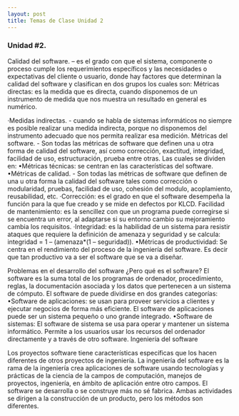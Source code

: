 ```yaml
---
layout: post
title: Temas de Clase Unidad 2
---
```


### Unidad #2.

Calidad del software. – es el grado con que el sistema, componente o proceso cumple los requerimientos específicos y las necesidades o expectativas del cliente o usuario, donde hay factores que determinan la calidad del software y clasifican en dos grupos los cuales son:
Métricas directas: es la medida que es directa, cuando disponemos de un instrumento de medida que nos muestra un resultado en general es numérico.

·Medidas indirectas. - cuando se habla de sistemas informáticos no siempre es posible realizar una medida indirecta, porque no disponemos del instrumento adecuado que nos permita realizar esa medición.
Métricas del software. - Son todas las métricas de software que definen una u otra forma de calidad del software, así como corrección, exactitud, integridad, facilidad de uso, estructuración, prueba entre otras. Las cuales se dividen en:
•Métricas técnicas: se centran en las características del software.
•Métricas de calidad. - Son todas las métricas de software que definen de una u otra forma la calidad del software tales como corrección o modularidad, pruebas, facilidad de uso, cohesión del modulo, acoplamiento, reusabilidad, etc.
·Corrección: es el grado en que el software desempeña la función para la que fue creado y se mide en defectos por KLCD.
Facilidad de mantenimiento: es la sencillez con que un programa puede corregirse si se encuentra un error, al adaptarse si su entorno cambio su mejoramiento cambia los requisitos.
·Integridad: es la habilidad de un sistema para resistir ataques que requiere la definición de amenaza y seguridad y se calcula: integridad = 1 – (amenaza*(1 – seguridad)).
•Métricas de productividad: Se centra en el rendimiento del proceso de la ingeniería del software. Es decir que tan productivo va a ser el software que se va a diseñar. 

Problemas en el desarrollo del software
¿Pero qué es el software? El software es la suma total de los programas de ordenador, procedimiento, reglas, la documentación asociada y los datos que pertenecen a un sistema de cómputo. El software de puede dividirse en dos grandes categorías:
•Software de aplicaciones: se usan para proveer servicios a clientes y ejecutar negocios de forma más eficiente. El software de aplicaciones puede ser un sistema pequeño o uno grande integrado.
•Software de sistemas: El software de sistema se usa para operar y mantener un sistema informático. Permite a los usuarios usar los recursos del ordenador directamente y a través de otro software.
Ingeniería del software

Los proyectos software tiene características específicas que los hacen diferentes de otros proyectos de ingeniería. La ingeniería del software es la rama de la ingeniería crea aplicaciones de software usando tecnologías y prácticas de la ciencia de la campos de computación, manejos de proyectos, ingeniería, en ámbito de aplicación entre otro campos. El software se desarrolla o se construye más no sé fabrica. Ambas actividades se dirigen a la construcción de un producto, pero los métodos son diferentes.


